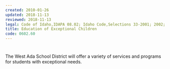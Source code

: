 ```yaml
---
created: 2010-01-26
updated: 2018-11-13
reviewed: 2018-11-13
legal: Code of Idaho,IDAPA 08.02; Idaho Code,Selections 33-2001; 2002; 2003,2005 and 2005A; Federal Regs.,34 CFR Part 300 and 34 CFR,Part 104; Title II of PL 99-457.,Part 104; Title II of PL 99-457.,
title: Education of Exceptional Children
code: 0602.60
---
```


#  

The West Ada School District will offer a variety of services and programs for students with exceptional needs.

